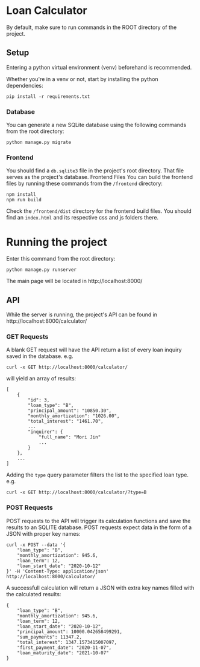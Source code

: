 # Loan Calculator
By default, make sure to run commands in the ROOT directory of the project. 
 

<!-- ## Frontend setup
```
npm install
npm run build
``` -->

## Setup
Entering a python virtual environment (venv) beforehand is recommended.

Whether you're in a venv or not, start by installing the python dependencies:
```
pip install -r requirements.txt
```
### Database
You can generate a new SQLite database using the following commands from the root directory:
```
python manage.py migrate
```

### Frontend
You should find a `db.sqlite3` file in the project's root directory. 
That file serves as the project's database. 
Frontend Files
 You can build the frontend files by running these commands from the `/frontend` directory:
```
npm install
npm run build
```
Check the `/frontend/dist` directory for the frontend build files. You should find an `index.html` and its respective css and js folders there.

# Running the project
Enter this command from the root directory:
```
python manage.py runserver
```
The main page will be located in http://localhost:8000/

## API
While the server is running, the project's API can be found in http://localhost:8000/calculator/

### GET Requests
A blank GET request will have the API return a list of every loan inquiry saved in the database. e.g.
```
curl -x GET http://localhost:8000/calculator/
```
will yield an array of results:
```
[
    {
        "id": 3,
        "loan_type": "B",
        "principal_amount": "10850.30",
        "monthly_amortization": "1026.00",
        "total_interest": "1461.70",
        ...
        "inquirer": {
            "full_name": "Mori Jin"
            ...
        }
    },
    ...
]
```
Adding the `type` query parameter filters the list to the specified loan type. e.g.

```
curl -x GET http://localhost:8000/calculator/?type=B
```

### POST Requests
POST requests to the API will trigger its calculation functions and save the results to an SQLITE database. POST requests expect data in the form of a JSON with proper key names:
```
curl -x POST --data '{
	"loan_type": "B",
    "monthly_amortization": 945.6,
    "loan_term": 12,
    "loan_start_date": "2020-10-12"
}' -H 'Content-Type: application/json' http://localhost:8000/calculator/
```
A successfull calculation will return a JSON with extra key names filled with the calculated results:
```
{
    "loan_type": "B",
    "monthly_amortization": 945.6,
    "loan_term": 12,
    "loan_start_date": "2020-10-12",
    "principal_amount": 10000.042658499291,
    "sum_payments": 11347.2,
    "total_interest": 1347.1573415007097,
    "first_payment_date": "2020-11-07",
    "loan_maturity_date": "2021-10-07"
}
```
